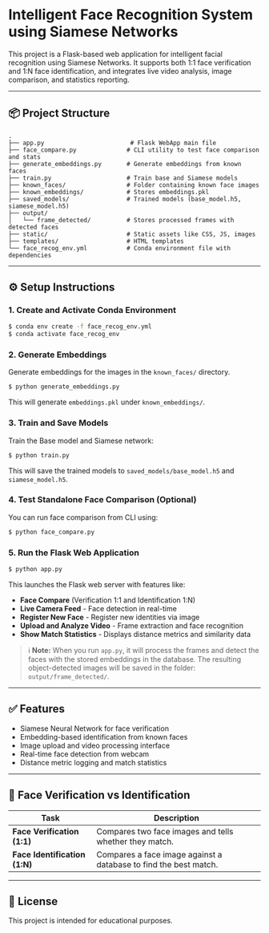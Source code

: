 
# Intelligent Face Recognition System using Siamese Networks

This project is a Flask-based web application for intelligent facial recognition using Siamese Networks. It supports both 1:1 face verification and 1:N face identification, and integrates live video analysis, image comparison, and statistics reporting.

---

## 📦 Project Structure

```
.
├── app.py                        # Flask WebApp main file
├── face_compare.py              # CLI utility to test face comparison and stats
├── generate_embeddings.py       # Generate embeddings from known faces
├── train.py                     # Train base and Siamese models
├── known_faces/                 # Folder containing known face images
├── known_embeddings/            # Stores embeddings.pkl
├── saved_models/                # Trained models (base_model.h5, siamese_model.h5)
├── output/
│   └── frame_detected/          # Stores processed frames with detected faces
├── static/                      # Static assets like CSS, JS, images
├── templates/                   # HTML templates
└── face_recog_env.yml           # Conda environment file with dependencies
```

---

## ⚙️ Setup Instructions

### 1. Create and Activate Conda Environment

```bash
$ conda env create -f face_recog_env.yml
$ conda activate face_recog_env
```

### 2. Generate Embeddings

Generate embeddings for the images in the `known_faces/` directory.

```bash
$ python generate_embeddings.py
```

This will generate `embeddings.pkl` under `known_embeddings/`.

### 3. Train and Save Models

Train the Base model and Siamese network:

```bash
$ python train.py
```

This will save the trained models to `saved_models/base_model.h5` and `siamese_model.h5`.

### 4. Test Standalone Face Comparison (Optional)

You can run face comparison from CLI using:

```bash
$ python face_compare.py
```

### 5. Run the Flask Web Application

```bash
$ python app.py
```

This launches the Flask web server with features like:

- **Face Compare** (Verification 1:1 and Identification 1:N)
- **Live Camera Feed** - Face detection in real-time
- **Register New Face** - Register new identities via image
- **Upload and Analyze Video** - Frame extraction and face recognition
- **Show Match Statistics** - Displays distance metrics and similarity data

> ℹ️ **Note:** When you run `app.py`, it will process the frames and detect the faces with the stored embeddings in the database. The resulting object-detected images will be saved in the folder: `output/frame_detected/`.

---

## ✅ Features

- Siamese Neural Network for face verification
- Embedding-based identification from known faces
- Image upload and video processing interface
- Real-time face detection from webcam
- Distance metric logging and match statistics

---

## 📌 Face Verification vs Identification

| Task               | Description                                   |
|--------------------|-----------------------------------------------|
| **Face Verification (1:1)** | Compares two face images and tells whether they match. |
| **Face Identification (1:N)** | Compares a face image against a database to find the best match. |

---

## 📄 License

This project is intended for educational purposes.
